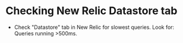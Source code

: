 # Checking New Relic Datastore tab

- Check "Datastore" tab in New Relic for slowest queries.
Look for: Queries running >500ms.
